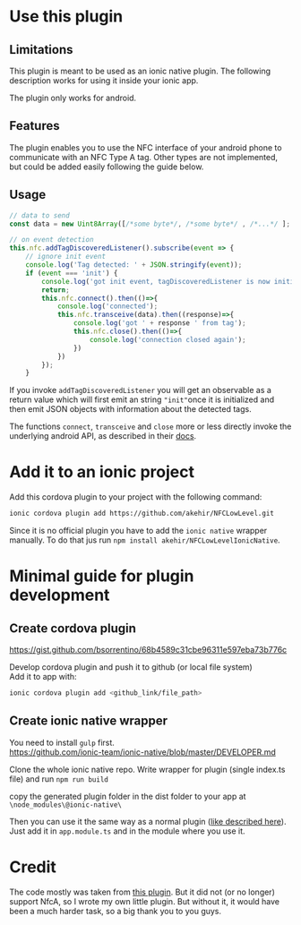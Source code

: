 # Use this plugin

## Limitations

This plugin is meant to be used as an ionic native plugin. The following description works for using it inside your ionic app.

The plugin only works for android.

## Features

The plugin enables you to use the NFC interface of your android phone to communicate with an NFC Type A tag. Other types are not implemented, but could be added easily following the guide below.

## Usage

```typescript
// data to send
const data = new Uint8Array([/*some byte*/, /*some byte*/ , /*...*/ ];

// on event detection
this.nfc.addTagDiscoveredListener().subscribe(event => {
    // ignore init event
    console.log('Tag detected: ' + JSON.stringify(event));
    if (event === 'init') {
        console.log('got init event, tagDiscoveredListener is now initialized');
        return;
        this.nfc.connect().then(()=>{
            console.log('connected');
            this.nfc.transceive(data).then((response)=>{
                console.log('got ' + response ' from tag');
                this.nfc.close().then(()=>{
                    console.log('connection closed again');
                })
            })
        });
    }
```
If you invoke `addTagDiscoveredListener` you will get an observable as a return value which will first emit an string `"init"`once it is initialized and then emit JSON objects with information about the detected tags.

The functions `connect`, `transceive` and `close` more or less directly invoke the underlying android API, as described in their [docs](https://developer.android.com/reference/android/nfc/tech/NfcA).

# Add it to an ionic project

Add this cordova plugin to your project with the following command:

```bash
ionic cordova plugin add https://github.com/akehir/NFCLowLevel.git
```

Since it is no official plugin you have to add the `ionic native` wrapper manually. To do that jus run `npm install akehir/NFCLowLevelIonicNative`.

# Minimal guide for plugin development

## Create cordova plugin

https://gist.github.com/bsorrentino/68b4589c31cbe96311e597eba73b776c

Develop cordova plugin and push it to github (or local file system)  
Add it to app with:

```bash
ionic cordova plugin add <github_link/file_path>
```

## Create ionic native wrapper

You need to install `gulp` first.  
https://github.com/ionic-team/ionic-native/blob/master/DEVELOPER.md

Clone the whole ionic native repo. Write wrapper for plugin (single index.ts file) and run `npm run build`

copy the generated plugin folder in the dist folder to your app at `\node_modules\@ionic-native\`

Then you can use it the same way as a normal plugin ([like described here](https://ionicframework.com/docs/native/community)). Just add it in `app.module.ts` and in the module where you use it.

# Credit

The code mostly was taken from [this plugin](https://github.com/chariotsolutions/phonegap-nfc). But it did not (or no longer) support NfcA, so I wrote my own little plugin. But without it, it would have been a much harder task, so a big thank you to you guys.
